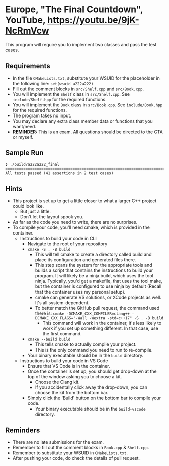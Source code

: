 # Europe, "The Final Countdown", YouTube, https://youtu.be/9jK-NcRmVcw

This program will require you to implement two classes and pass the test cases.

## Requirements
- In the file `CMakeLists.txt`, substitute your WSUID for the placeholder in the following line:
`set(wsuid a222a222)`
- Fill out the comment blocks in `src/Shelf.cpp` and `src/Book.cpp`.
- You will implement the `Shelf` class in `src/Shelf.cpp`. See `include/Shelf.hpp` for the required
functions.
- You will implement the `Book` class in `src/Book.cpp`. See `include/Book.hpp` for the required
functions.
- The program takes no input.
- You may declare any extra class member data or functions that you want/need.
- **REMINDER:** This is an exam. All questions should be directed to the GTA or myself.

## Sample Run
```
❯ ./build/a222a222_final
===============================================================================
All tests passed (41 assertions in 2 test cases)
```

## Hints
- This project is set up to get a little closer to what a larger C++ project could look like.
    - But just a little.
    - Don't let the layout spook you.
- As far as the code you need to write, there are no surprises.
- To compile your code, you'll need cmake, which is provided in the container.
    - Instructions to build your code in CLI
        - Navigate to the root of your repository
        - `cmake -S . -B build`
            - This will tell cmake to create a directory called build and place its configuration
            and generated files there.
            - This step scans the system for the appropriate tools and builds a script that contains
            the instructions to build your program. It will likely be a ninja.build, which uses the
            tool ninja. Typically, you'd get a makefile, that uses the tool make, but the container
            is configured to use ninja by default (Recall that the container uses my personal setup).
            - cmake can generate VS solutions, or XCode projects as well. It's all system-dependent.
            - To better match the GitHub pull request, the command used there is:
            `cmake -DCMAKE_CXX_COMPILER=clang++ -DCMAKE_CXX_FLAGS="-Wall -Wextra -std=c++17" -S . -B build`
                - This command will work in the container, it's less likely to work if you set up
                something different. In that case, use the first command.
        - `cmake --build build`
            - This tells cmake to actually compile your project.
            - This is the only command you need to run to re-compile.
        - Your binary executable should be in the `build` directory.
    - Instructions to build your code in VS Code
        - Ensure that VS Code is in the container.
        - Once the container is set up, you should get drop-down at the top of the window asking you
        to choose a kit.
            - Choose the Clang kit.
            - If you accidentally click away the drop-down, you can choose the kit from the bottom
            bar.
        - Simply click the 'Build' button on the bottom bar to compile your code.
            - Your binary executable should be in the `build-vscode` directory.

## Reminders
- There are no late submissions for the exam.
- Remember to fill out the comment blocks in `Book.cpp` & `Shelf.cpp`.
- Remember to substitute your WSUID in `CMakeLists.txt`.
- After pushing your code, do check the details of pull request.

